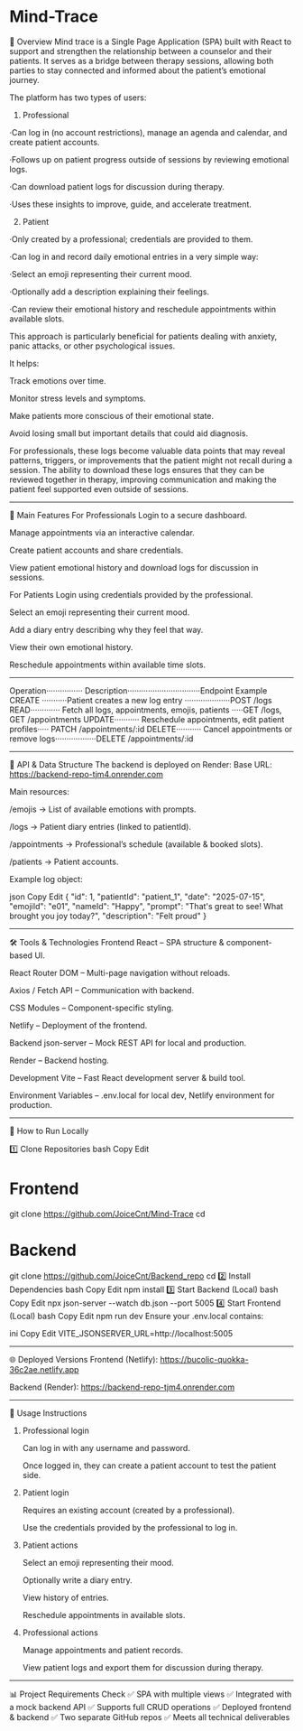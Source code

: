 # Mind-Trace

📌 Overview
Mind trace is a Single Page Application (SPA) built with React to support and strengthen the relationship between a counselor and their patients.
It serves as a bridge between therapy sessions, allowing both parties to stay connected and informed about the patient’s emotional journey.

The platform has two types of users:

1. Professional

·Can log in (no account restrictions), manage an agenda and calendar, and create patient accounts.

·Follows up on patient progress outside of sessions by reviewing emotional logs.

·Can download patient logs for discussion during therapy.

·Uses these insights to improve, guide, and accelerate treatment.

2. Patient

·Only created by a professional; credentials are provided to them.

·Can log in and record daily emotional entries in a very simple way:

·Select an emoji representing their current mood.

·Optionally add a description explaining their feelings.

·Can review their emotional history and reschedule appointments within available slots.

This approach is particularly beneficial for patients dealing with anxiety, panic attacks, or other psychological issues.

It helps:

Track emotions over time.

Monitor stress levels and symptoms.

Make patients more conscious of their emotional state.

Avoid losing small but important details that could aid diagnosis.

For professionals, these logs become valuable data points that may reveal patterns, triggers, or improvements that the patient might not recall during a session.
The ability to download these logs ensures that they can be reviewed together in therapy, improving communication and making the patient feel supported even outside of sessions.

---

🎯 Main Features
For Professionals
Login to a secure dashboard.

Manage appointments via an interactive calendar.

Create patient accounts and share credentials.

View patient emotional history and download logs for discussion in sessions.

For Patients
Login using credentials provided by the professional.

Select an emoji representing their current mood.

Add a diary entry describing why they feel that way.

View their own emotional history.

Reschedule appointments within available time slots.

---

Operation················ Description································Endpoint Example
CREATE ···········Patient creates a new log entry ····················POST /logs
READ············· Fetch all logs, appointments, emojis, patients ·····GET /logs, GET /appointments
UPDATE··········· Reschedule appointments, edit patient profiles····· PATCH /appointments/:id
DELETE··········· Cancel appointments or remove logs··················DELETE /appointments/:id

---

🔌 API & Data Structure
The backend is deployed on Render:
Base URL: https://backend-repo-tjm4.onrender.com

Main resources:

/emojis → List of available emotions with prompts.

/logs → Patient diary entries (linked to patientId).

/appointments → Professional’s schedule (available & booked slots).

/patients → Patient accounts.

Example log object:

json
Copy
Edit
{
"id": 1,
"patientId": "patient_1",
"date": "2025-07-15",
"emojiId": "e01",
"nameId": "Happy",
"prompt": "That's great to see! What brought you joy today?",
"description": "Felt proud"
}

---

🛠 Tools & Technologies
Frontend
React – SPA structure & component-based UI.

React Router DOM – Multi-page navigation without reloads.

Axios / Fetch API – Communication with backend.

CSS Modules – Component-specific styling.

Netlify – Deployment of the frontend.

Backend
json-server – Mock REST API for local and production.

Render – Backend hosting.

Development
Vite – Fast React development server & build tool.

Environment Variables – .env.local for local dev, Netlify environment for production.

---

🚀 How to Run Locally

1️⃣ Clone Repositories
bash
Copy
Edit

# Frontend

git clone <https://github.com/JoiceCnt/Mind-Trace>
cd <frontend-Mind-Trace-folder>

# Backend

git clone <https://github.com/JoiceCnt/Backend_repo>
cd <backend-repo-folder>
2️⃣ Install Dependencies
bash
Copy
Edit
npm install
3️⃣ Start Backend (Local)
bash
Copy
Edit
npx json-server --watch db.json --port 5005
4️⃣ Start Frontend (Local)
bash
Copy
Edit
npm run dev
Ensure your .env.local contains:

ini
Copy
Edit
VITE_JSONSERVER_URL=http://localhost:5005

---

🌐 Deployed Versions
Frontend (Netlify): https://bucolic-quokka-36c2ae.netlify.app

Backend (Render): https://backend-repo-tjm4.onrender.com

---

📌 Usage Instructions

1. Professional login

   Can log in with any username and password.

   Once logged in, they can create a patient account to test the patient side.

2. Patient login

   Requires an existing account (created by a professional).

   Use the credentials provided by the professional to log in.

3. Patient actions

   Select an emoji representing their mood.

   Optionally write a diary entry.

   View history of entries.

   Reschedule appointments in available slots.

4. Professional actions

   Manage appointments and patient records.

   View patient logs and export them for discussion during therapy.

---

📊 Project Requirements Check
✅ SPA with multiple views
✅ Integrated with a mock backend API
✅ Supports full CRUD operations
✅ Deployed frontend & backend
✅ Two separate GitHub repos
✅ Meets all technical deliverables
